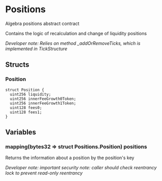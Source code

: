 

# Positions


Algebra positions abstract contract

Contains the logic of recalculation and change of liquidity positions

*Developer note: Relies on method _addOrRemoveTicks, which is implemented in TickStructure*


## Structs
### Position



```solidity
struct Position {
  uint256 liquidity;
  uint256 innerFeeGrowth0Token;
  uint256 innerFeeGrowth1Token;
  uint128 fees0;
  uint128 fees1;
}
```


## Variables
### mapping(bytes32 &#x3D;&gt; struct Positions.Position) positions 

Returns the information about a position by the position&#x27;s key

*Developer note: *important security note: caller should check reentrancy lock to prevent read-only reentrancy**

